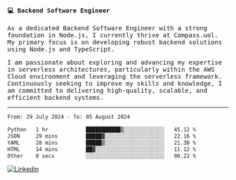 
<samp>
  
#### 💻 Backend Software Engineer

As a dedicated Backend Software Engineer with a strong foundation in Node.js, I currently thrive at Compass.uol. My primary focus is on developing robust backend solutions using Node.js and TypeScript.

I am passionate about exploring and advancing my expertise in serverless architectures, particularly within the AWS Cloud environment and leveraging the serverless framework. Continuously seeking to improve my skills and knowledge, I am committed to delivering high-quality, scalable, and efficient backend systems.

---

<!--START_SECTION:waka-->

```txt
From: 29 July 2024 - To: 05 August 2024

Python   1 hr            ███████████▒░░░░░░░░░░░░░   45.12 %
JSON     29 mins         █████▓░░░░░░░░░░░░░░░░░░░   22.16 %
YAML     28 mins         █████▒░░░░░░░░░░░░░░░░░░░   21.38 %
HTML     14 mins         ██▓░░░░░░░░░░░░░░░░░░░░░░   11.12 %
Other    0 secs          ░░░░░░░░░░░░░░░░░░░░░░░░░   00.22 %
```

<!--END_SECTION:waka-->
  
</samp>

[![Linkedin](https://img.shields.io/badge/-Mateus%20Garcia-c080ff?style=flat-square&logo=Linkedin&logoColor=white&link=https://www.linkedin.com/in/mpgxc)](https://www.linkedin.com/in/mateusogarcia) 
